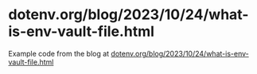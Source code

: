 # dotenv.org/blog/2023/10/24/what-is-env-vault-file.html

Example code from the blog at [dotenv.org/blog/2023/10/24/what-is-env-vault-file.html](https://dotenv.org/blog/2023/10/24/what-is-env-vault-file.html)
